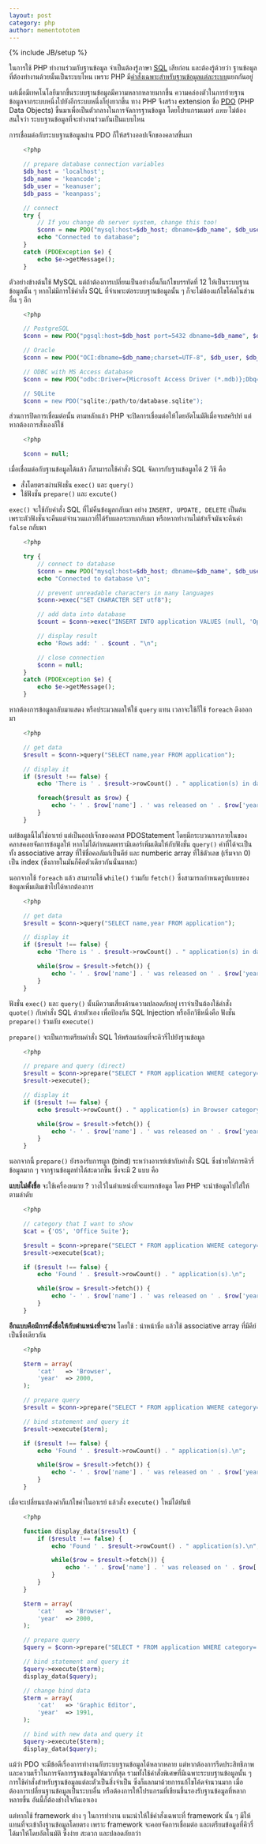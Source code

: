 ```yaml
---
layout: post
category: php
author: mementototem
---
```

{% include JB/setup %}

ในการใช้ PHP ทำงานร่วมกับฐานข้อมูล จำเป็นต้องรู้ภาษา [SQL](/sql) เสียก่อน และต้องรู้ด้วยว่า ฐานข้อมูลที่ต้องทำงานด้วยนั้นเป็นระบบไหน เพราะ PHP มี[คำสั่งเฉพาะสำหรับฐานข้อมูลแต่ละระบบ](http://www.php.net/manual/en/refs.database.vendors.php)แยกกันอยู่

แต่เมื่อมีเทคโนโลยีมากขึ้นระบบฐานข้อมูลมีความหลากหลายมากขึ้น ความคล่องตัวในการย้ายฐานข้อมูลจากระบบหนึ่งไปยังอีกระบบหนึ่งก็ยุ่งยากขึ้น ทาง PHP จึงสร้าง extension ชื่อ [PDO](http://www.php.net/manual/en/book.pdo.php) (PHP Data Objects) ขึ้นมาเพื่อเป็นตัวกลางในการจัดการฐานข้อมูล โดยโปรแกรมเมอร์ *แทบ* ไม่ต้องสนใจว่า ระบบฐานข้อมูลที่จะทำงานร่วมกันเป็นแบบไหน

การเชื่อมต่อกับระบบฐานข้อมูลผ่าน PDO ก็ให้สร้างออปเจ็กของคลาสขึ้นมา

```php
    <?php

    // prepare database connection variables
    $db_host = 'localhost';
    $db_name = 'keancode';
    $db_user = 'keanuser';
    $db_pass = 'keanpass';

    // connect
    try {
        // If you change db server system, change this too!
        $conn = new PDO("mysql:host=$db_host; dbname=$db_name", $db_user, $db_pass);
        echo "Connected to database";
    }
    catch (PDOException $e) {
        echo $e->getMessage();
    }
```

ตัวอย่างข้างต้นใช้ MySQL แต่ถ้าต้องการเปลี่ยนเป็นอย่างอื่นก็แก้ไขบรรทัดที่ 12 ให้เป็นระบบฐานข้อมูลนั้น ๆ หากไม่มีการใช้คำสั่ง SQL ที่จำเพาะต่อระบบฐานข้อมูลนั้น ๆ ก็จะไม่ต้องแก้ไขโค้ดในส่วนอื่น ๆ อีก

```php
    <?php

    // PostgreSQL
    $conn = new PDO("pgsql:host=$db_host port=5432 dbname=$db_name", $db_user, $db_pass);

    // Oracle
    $conn = new PDO("OCI:dbname=$db_name;charset=UTF-8", $db_user, $db_pass);

    // ODBC with MS Access database
    $conn = new PDO("odbc:Driver={Microsoft Access Driver (*.mdb)};Dbq="C:\database.mdb;Uid=Admin");

    // SQLite
    $conn = new PDO("sqlite:/path/to/database.sqlite");
```

ส่วนการปิดการเชื่อมต่อนั้น ตามหลักแล้ว PHP จะปิดการเชื่อมต่อให้โดยอัตโนมัติเมื่อจบสคริปท์ แต่หากต้องการสั่งเองก็ใช้

```php
    <?php

    $conn = null;
```

เมื่อเชื่อมต่อกับฐานข้อมูลได้แล้ว ก็สามารถใช้คำสั่ง SQL จัดการกับฐานข้อมูลได้ 2 วิธี คือ

- สั่งโดยตรงผ่านฟังชั่น `exec()` และ `query()`
- ใช้ฟังชั่น `prepare()` และ `excute()`

`exec()` จะใช้กับคำสั่ง SQL ที่ไม่คืนข้อมูลกลับมา อย่าง `INSERT, UPDATE, DELETE` เป็นต้น เพราะตัวฟังชั่นจะคืนแต่จำนวนแถวที่ได้รับผลกระทบกลับมา หรือหากทำงานไม่สำเร็จมันจะคืนค่า `false` กลับมา

```php
    <?php

    try {
        // connect to database
        $conn = new PDO("mysql:host=$db_host; dbname=$db_name", $db_user, $db_pass);
        echo "Connected to database \n";

        // prevent unreadable characters in many languages
        $conn->exec("SET CHARACTER SET utf8");

        // add data into database
        $count = $conn->exec("INSERT INTO application VALUES (null, 'Opera', 'Browser', 'Opera Software ASA', 1994)");

        // display result
        echo 'Rows add: ' . $count . "\n";

        // close connection
        $conn = null;
    }
    catch (PDOException $e) {
        echo $e->getMessage();
    }
```

หากต้องการข้อมูลกลับมาแสดง หรือประมวลผลให้ใช้ `query` แทน เวลาจะใช้ก็ใช้ `foreach` ดึงออกมา

```php
    <?php

    // get data
    $result = $conn->query("SELECT name,year FROM application");

    // display it
    if ($result !== false) {
        echo 'There is ' . $result->rowCount() . " application(s) in database.\n";

        foreach($result as $row) {
            echo '- ' . $row['name'] . ' was released on ' . $row['year'] . "\n";
        }
    }
```

แต่ข้อมูลนี้ไม่ใช่อาเรย์ แต่เป็นออปเจ็กของคลาส PDOStatement โดยมีกระบวนการภายในของคลาสคอยจัดการข้อมูลให้ หากไม่ได้กำหนดพารามิเตอร์เพิ่มเติมให้กับฟังชั่น `query()` ค่าที่ได้จะเป็นทั้ง associative array ที่ใช้ชื่อคอลัมภ์เป็นคีย์ และ numberic array ที่ใช้ตัวเลข (เริ่มจาก 0) เป็น index (ซึ่งภายในมันก็คือตัวเดียวกันนั่นแหละ)

นอกจากใช้ `foreach` แล้ว สามารถใช้ `while()` ร่วมกับ `fetch()` ซึ่งสามารถกำหนดรูปแบบของข้อมูลเพิ่มเติมเข้าไปได้หากต้องการ

```php
    <?php

    // get data
    $result = $conn->query("SELECT name,year FROM application");

    // display it
    if ($result !== false) {
        echo 'There is ' . $result->rowCount() . " application(s) in database.\n";

        while($row = $result->fetch()) {
            echo '- ' . $row['name'] . ' was released on ' . $row['year'] . "\n";
        }
    }
```

ฟังชั่น `exec()` และ `query()` นั้นมีความเสี่ยงด้านความปลอดภัยอยู่ เราจำเป็นต้องใช้คำสั่ง `quote()` กับคำสั่ง SQL ด้วยตัวเอง เพื่อป้องกัน SQL Injection หรืออีกวิธีหนึ่งคือ ฟังชั่น `prepare()` ร่วมกับ `execute()`

`prepare()` จะเป็นการเตรียมคำสั่ง SQL ให้พร้อมก่อนที่จะคิวรี่ไปยังฐานข้อมูล

```php
    <?php

    // prepare and query (direct)
    $result = $conn->prepare("SELECT * FROM application WHERE category='Browser'");
    $result->execute();

    // display it
    if ($result !== false) {
        echo $result->rowCount() . " application(s) in Browser category.\n";

        while($row = $result->fetch()) {
            echo '- ' . $row['name'] . ' was released on ' . $row['year'] . "\n";
        }
    }
```

นอกจากนี้ `prepare()` ยังรองรับการผูก (bind) ระหว่างอาเรย์เข้ากับคำสั่ง SQL ซึ่งช่วยให้การคิวรี่ข้อมูลมาก ๆ จากฐานข้อมูลทำได้สะดวกขึ้น ซึ่งจะมี 2 แบบ คือ

**แบบไม่ตั้งชื่อ** จะใช้เครื่องหมาย ? วางไว้ในตำแหน่งที่จะแทรกข้อมูล โดย PHP จะนำข้อมูลไปใส่ให้ตามลำดับ

```php
    <?php

    // category that I want to show
    $cat = {'OS', 'Office Suite'};

    $result = $conn->prepare("SELECT * FROM application WHERE category=? OR category=?");
    $result->execute($cat);

    if ($result !== false) {
        echo 'Found ' . $result->rowCount() . " application(s).\n";

        while($row = $result->fetch()) {
            echo '- ' . $row['name'] . ' was released on ' . $row['year'] . "\n";
        }
    }
```

**อีกแบบคือมีการตั้งชื่อให้กับตำแหน่งที่จะวาง** โดยใช้ : นำหน้าชื่อ แล้วใช้ associative array ที่มีคีย์เป็นชื่อเดียวกัน

```php
    <?php

    $term = array(
        'cat'   => 'Browser',
        'year'  => 2000,
    );

    // prepare query
    $result = $conn->prepare("SELECT * FROM application WHERE category=:cat AND year>:year");

    // bind statement and query it
    $result->execute($term);

    if ($result !== false) {
        echo 'Found ' . $result->rowCount() . " application(s).\n";

        while($row = $result->fetch()) {
            echo '- ' . $row['name'] . ' was released on ' . $row['year'] . "\n";
        }
    }
```

เมื่อจะเปลี่ยนแปลงค่าก็แก้ไขค่าในอาเรย์ แล้วสั่ง `execute()` ใหม่ได้ทันที

```php
    <?php

    function display_data($result) {
        if ($result !== false) {
            echo 'Found ' . $result->rowCount() . " application(s).\n";

            while($row = $result->fetch()) {
                echo '- ' . $row['name'] . ' was released on ' . $row['year'] . "\n";
            }
        }
    }

    $term = array(
        'cat'   => 'Browser',
        'year'  => 2000,
    );

    // prepare query
    $query = $conn->prepare("SELECT * FROM application WHERE category=:cat AND year>:year");

    // bind statement and query it
    $query->execute($term);
    display_data($query);

    // change bind data
    $term = array(
        'cat'   => 'Graphic Editor',
        'year'  => 1991,
    );

    // bind with new data and query it
    $query->execute($term);
    display_data($query);
```

แม้ว่า PDO จะมีข้อดีเรื่องการทำงานกับระบบฐานข้อมูลได้หลากหลาย แต่หากต้องการรีดประสิทธิภาพ และความเร็วในการจัดการฐานข้อมูลให้มากที่สุด รวมทั้งใช้คำสั่งพิเศษที่มีเฉพาะระบบฐานข้อมูลนั้น ๆ การใช้คำสั่งสำหรับฐานข้อมูลแต่ละตัวเป็นสิ่งจำเป็น ซึ่งก็แลกมาด้วยการแก้ไขโค้ดจำนวนมาก เมื่อต้องการเปลี่ยนฐานข้อมูลเป็นระบบอื่น หรือต้องการให้โปรแกรมที่เขียนขึ้นรองรับฐานข้อมูลที่หลากหลายขึ้น อันนี้ก็ต้องช่างใจกันเอาเอง

แต่หากใช้ framework ต่าง ๆ ในการทำงาน แนะนำให้ใช้คำสั่งเฉพาะที่ framework นั้น ๆ มีให้ แทนที่จะเข้าถึงฐานข้อมูลโดยตรง เพราะ framework จะคอยจัดการเชื่อมต่อ และเตรียมข้อมูลที่คิวรี่ได้มาให้โดยอัตโนมัติ ซึ่งง่าย สะดวก และปลอดภัยกว่า 
